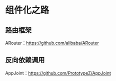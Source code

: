 # 组件化之路

## 路由框架
ARouter：https://github.com/alibaba/ARouter
## 反向依赖调用
AppJoint：https://github.com/PrototypeZ/AppJoint